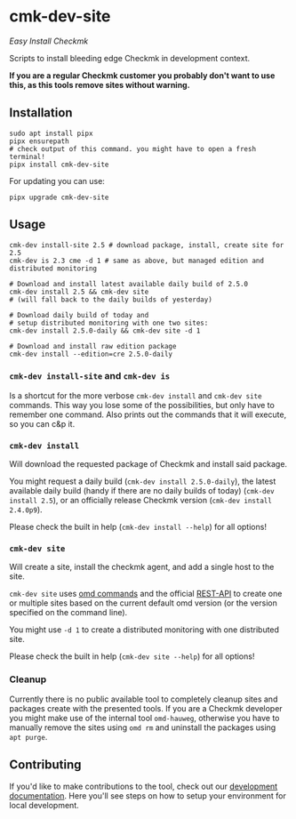 # cmk-dev-site

_Easy Install Checkmk_

Scripts to install bleeding edge Checkmk in development context.

**If you are a regular Checkmk customer you probably don't want to use this,
as this tools remove sites without warning.**

## Installation

```
sudo apt install pipx
pipx ensurepath
# check output of this command. you might have to open a fresh terminal!
pipx install cmk-dev-site
```

For updating you can use:
```
pipx upgrade cmk-dev-site
```

## Usage

```
cmk-dev install-site 2.5 # download package, install, create site for 2.5
cmk-dev is 2.3 cme -d 1 # same as above, but managed edition and distributed monitoring

# Download and install latest available daily build of 2.5.0
cmk-dev install 2.5 && cmk-dev site
# (will fall back to the daily builds of yesterday)

# Download daily build of today and
# setup distributed monitoring with one two sites:
cmk-dev install 2.5.0-daily && cmk-dev site -d 1

# Download and install raw edition package
cmk-dev install --edition=cre 2.5.0-daily
```
### `cmk-dev install-site` and `cmk-dev is`

Is a shortcut for the more verbose `cmk-dev install` and `cmk-dev site`
commands. This way you lose some of the possibilities, but only have to
remember one command. Also prints out the commands that it will execute, so you
can c&p it.

### `cmk-dev install`

Will download the requested package of Checkmk and install said package.

You might request a daily build (`cmk-dev install 2.5.0-daily`),
the latest available daily build (handy if there are no daily builds of today) (`cmk-dev install 2.5`),
or an officially release Checkmk version (`cmk-dev install 2.4.0p9`).

Please check the built in help (`cmk-dev install --help`) for all options!

### `cmk-dev site`

Will create a site, install the checkmk agent, and add a single host to the site.

`cmk-dev site` uses [omd
commands](https://docs.checkmk.com/latest/en/omd_basics.html) and the official
[REST-API](https://docs.checkmk.com/latest/en/rest_api.html) to create one or
multiple sites based on the current default omd version (or the version
specified on the command line).

You might use `-d 1` to create a distributed monitoring with one distributed site.

Please check the built in help (`cmk-dev site --help`) for all options!

### Cleanup

Currently there is no public available tool to completely cleanup sites and
packages create with the presented tools. If you are a Checkmk developer you
might make use of the internal tool `omd-hauweg`, otherwise you have to
manually remove the sites using `omd rm` and uninstall the packages using `apt
purge`.

## Contributing

If you'd like to make contributions to the tool, check out our
[development documentation](DEVELOPMENT.md). Here you'll see
steps on how to setup your environment for local development.
